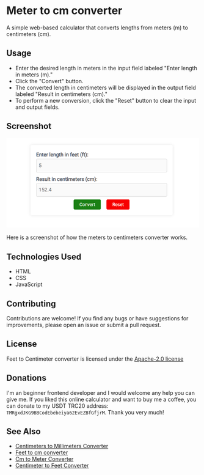 # Meter to cm converter
<p>A simple web-based calculator that converts lengths from meters (m) to centimeters (cm).</p>
<h2>Usage</h2>
<ul>
<li>Enter the desired length in meters in the input field labeled "Enter length in meters (m)."</li>
<li>Click the "Convert" button.</li>
<li>The converted length in centimeters will be displayed in the output field labeled "Result in centimeters (cm)."</li>
<li>To perform a new conversion, click the "Reset" button to clear the input and output fields.</li>
</ul>

<h2>Screenshot</h2>
<p><img src="https://raw.githubusercontent.com/yury-makarov/feet-to-cm-converter/main/screenshot-of-the-feet-to-cm-converter.png" alt="Screenshot of the meters to cm converter"/></p>
<p>Here is a screenshot of how the meters to centimeters converter works.</p>
<h2>Technologies Used</h2>
<ul>
    <li> HTML</li>
   <li>  CSS</li>
    <li> JavaScript</li>
</ul>
<h2>Contributing</h2>
<p>Contributions are welcome! If you find any bugs or have suggestions for improvements, please open an issue or submit a pull request.</p>
<h2>License</h2>
<p>Feet to Centimeter converter is licensed under the <a href="https://github.com/yury-makarov/meter-to-cm-converter/blob/main/LICENSE">Apache-2.0 license</a></p>
<h2>Donations</h2>
<p>I'm an beginner frontend developer and I would welcome any help you can give me. If you liked this online calculator and want to buy me a coffee, you can donate to my USDT TRC20 address: <code>TMRgxdJKG9BBCodEbebeiya62EvEZBfGfjrM</code>. Thank you very much!</p>
<h2>See Also</h2>
<ul>
 <li><a href="https://github.com/yury-makarov/centimeters-to-millimeters-conversion">Centimeters to Millimeters Converter</a></li>
 <li><a href="https://github.com/yury-makarov/feet-to-cm-converter">Feet to cm converter</a></li>
 <li><a href="https://github.com/yury-makarov/cm-to-meter-converter">Cm to Meter Converter</a></li>
 <li><a href="https://github.com/yury-makarov/centimeter-to-feet-converter">Centimeter to Feet Converter</a></li>
</ul>
